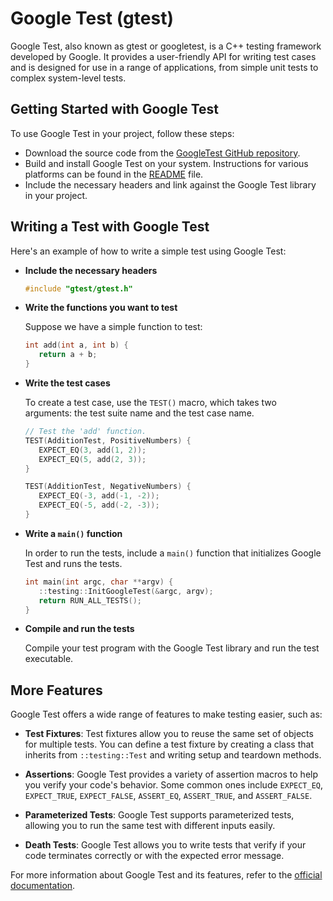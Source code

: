 # Google Test (gtest)

Google Test, also known as gtest or googletest, is a C++ testing framework developed by Google. It provides a user-friendly API for writing test cases and is designed for use in a range of applications, from simple unit tests to complex system-level tests. 

## Getting Started with Google Test

To use Google Test in your project, follow these steps:

- Download the source code from the [GoogleTest GitHub repository](https://github.com/google/googletest).
- Build and install Google Test on your system. Instructions for various platforms can be found in the [README](https://github.com/google/googletest/blob/main/googletest/README.md) file.
- Include the necessary headers and link against the Google Test library in your project.

## Writing a Test with Google Test

Here's an example of how to write a simple test using Google Test:

- **Include the necessary headers**
   ```cpp
   #include "gtest/gtest.h"
   ```

- **Write the functions you want to test**

   Suppose we have a simple function to test:
   ```cpp
   int add(int a, int b) {
      return a + b;
   }
   ```

- **Write the test cases**

   To create a test case, use the `TEST()` macro, which takes two arguments: the test suite name and the test case name.

   ```cpp
   // Test the 'add' function.
   TEST(AdditionTest, PositiveNumbers) {
      EXPECT_EQ(3, add(1, 2));
      EXPECT_EQ(5, add(2, 3));
   }

   TEST(AdditionTest, NegativeNumbers) {
      EXPECT_EQ(-3, add(-1, -2));
      EXPECT_EQ(-5, add(-2, -3));
   }
   ```

- **Write a `main()` function**

   In order to run the tests, include a `main()` function that initializes Google Test and runs the tests.

   ```cpp
   int main(int argc, char **argv) {
      ::testing::InitGoogleTest(&argc, argv);
      return RUN_ALL_TESTS();
   }
   ```

- **Compile and run the tests**

   Compile your test program with the Google Test library and run the test executable.

## More Features

Google Test offers a wide range of features to make testing easier, such as:

- **Test Fixtures**: Test fixtures allow you to reuse the same set of objects for multiple tests. You can define a test fixture by creating a class that inherits from `::testing::Test` and writing setup and teardown methods.

- **Assertions**: Google Test provides a variety of assertion macros to help you verify your code's behavior. Some common ones include `EXPECT_EQ`, `EXPECT_TRUE`, `EXPECT_FALSE`, `ASSERT_EQ`, `ASSERT_TRUE`, and `ASSERT_FALSE`.

- **Parameterized Tests**: Google Test supports parameterized tests, allowing you to run the same test with different inputs easily.

- **Death Tests**: Google Test allows you to write tests that verify if your code terminates correctly or with the expected error message.

For more information about Google Test and its features, refer to the [official documentation](https://github.com/google/googletest/blob/main/docs/primer.md).
